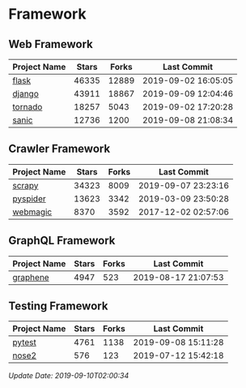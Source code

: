 # Framework

## Web Framework

| Project Name | Stars | Forks | Last Commit |
| ------------ | ----- | ----- | ----------- |
| [flask](https://github.com/pallets/flask) | 46335 | 12889 | 2019-09-02 16:05:05 |
| [django](https://github.com/django/django) | 43911 | 18867 | 2019-09-09 12:04:46 |
| [tornado](https://github.com/tornadoweb/tornado) | 18257 | 5043 | 2019-09-02 17:20:28 |
| [sanic](https://github.com/huge-success/sanic) | 12736 | 1200 | 2019-09-08 21:08:34 |

## Crawler Framework

| Project Name | Stars | Forks | Last Commit |
| ------------ | ----- | ----- | ----------- |
| [scrapy](https://github.com/scrapy/scrapy) | 34323 | 8009 | 2019-09-07 23:23:16 |
| [pyspider](https://github.com/binux/pyspider) | 13623 | 3342 | 2019-03-09 23:50:28 |
| [webmagic](https://github.com/code4craft/webmagic) | 8370 | 3592 | 2017-12-02 02:57:06 |

## GraphQL Framework

| Project Name | Stars | Forks | Last Commit |
| ------------ | ----- | ----- | ----------- |
| [graphene](https://github.com/graphql-python/graphene) | 4947 | 523 | 2019-08-17 21:07:53 |

## Testing Framework

| Project Name | Stars | Forks | Last Commit |
| ------------ | ----- | ----- | ----------- |
| [pytest](https://github.com/pytest-dev/pytest) | 4761 | 1138 | 2019-09-08 15:11:28 |
| [nose2](https://github.com/nose-devs/nose2) | 576 | 123 | 2019-07-12 15:42:18 |

*Update Date: 2019-09-10T02:00:34*